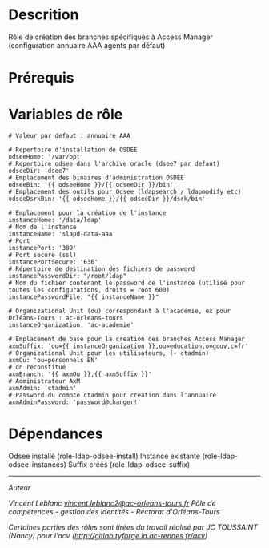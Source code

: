 # Descrition

Rôle de création des branches spécifiques à Access Manager (configuration annuaire AAA agents par défaut)


# Prérequis


# Variables de rôle

```
# Valeur par defaut : annuaire AAA

# Repertoire d'installation de OSDEE
odseeHome: '/var/opt'
# Repertoire odsee dans l'archive oracle (dsee7 par defaut)
odseeDir: 'dsee7'
# Emplacement des binaires d'administration OSDEE
odseeBin: '{{ odseeHome }}/{{ odseeDir }}/bin'
# Emplacement des outils pour Odsee (ldapsearch / ldapmodify etc)
odseeDsrkBin: '{{ odseeHome }}/{{ odseeDir }}/dsrk/bin'

# Emplacement pour la création de l'instance
instanceHome: '/data/ldap'
# Nom de l'instance
instanceName: 'slapd-data-aaa'
# Port
instancePort: '389'
# Port secure (ssl)
instancePortSecure: '636'
# Répertoire de destination des fichiers de password
instancePasswordDir: "/root/ldap"
# Nom du fichier contenant le password de l'instance (utilisé pour toutes les configurations, droits = root 600)
instancePasswordFile: "{{ instanceName }}"

# Organizational Unit (ou) correspondant à l'académie, ex pour Orléans-Tours : ac-orleans-tours
instanceOrganization: 'ac-academie'

# Emplacement de base pour la creation des branches Access Manager
axmSuffix: 'ou={{ instanceOrganization }},ou=education,o=gouv,c=fr'
# Organizational Unit pour les utilisateurs, (+ ctadmin)
axmOu: 'ou=personnels EN'
# dn reconstitué
axmBranch: '{{ axmOu }},{{ axmSuffix }}'
# Administrateur AxM
axmAdmin: 'ctadmin'
# Password du compte ctadmin pour creation dans l'annuaire
axmAdminPassword: 'password@changer!'

```

# Dépendances

Odsee installé (role-ldap-odsee-install)
Instance existante (role-ldap-odsee-instances)
Suffix créés (role-ldap-odsee-suffix)


---

*Auteur*

*Vincent Leblanc <vincent.leblanc2@ac-orleans-tours.fr>*
*Pôle de compétences - gestion des identités - Rectorat d'Orléans-Tours*

*Certaines parties des rôles sont tirées du travail réalisé par JC TOUSSAINT (Nancy) pour l'acv (http://gitlab.tyforge.in.ac-rennes.fr/acv)*
